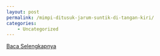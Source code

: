 ```yaml
---
layout: post
permalink: /mimpi-ditusuk-jarum-suntik-di-tangan-kiri/
categories:
    - Uncategorized
---
```


[Baca Selengkapnya](/07)
